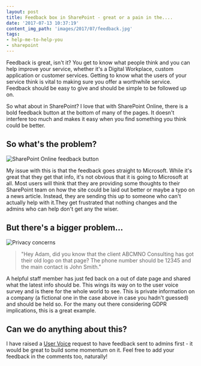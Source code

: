 ```yaml
---
layout: post
title: Feedback box in SharePoint - great or a pain in the....
date: '2017-07-13 10:37:19'
content_img_path: 'images/2017/07/feedback.jpg'
tags:
- help-me-to-help-you
- sharepoint
---
```


Feedback is great, isn't it? You get to know what people think and you can help improve your service, whether it's a Digital Workplace, custom application or customer services. Getting to know what the users of your service think is vital to making sure you offer a worthwhile service. Feedback should be easy to give and should be simple to be followed up on.

So what about in SharePoint? I love that with SharePoint Online, there is a bold feedback button at the bottom of many of the pages. It doesn't interfere too much and makes it easy when you find something you think could be better. 

## So what's the problem?

![SharePoint Online feedback button](/images/2017/07/SharePoint-feedback-and-mobile-app.JPG)

My issue with this is that the feedback goes straight to Microsoft. While it's great that they get that info, it's not obvious that it is going to Microsoft at all. Most users will think that they are providing some thoughts to their SharePoint team on how the site could be laid out better or maybe a typo on a news article. Instead, they are sending this up to someone who can't actually help with it.They get frustrated that nothing changes and the admins who can help don't get any the wiser.

## But there's a bigger problem...
![Privacy concerns](/images/2017/07/Gagged_by_Privacy.JPG)

> "Hey Adam, did you know that the client ABCMNO Consulting has got their old logo on that page? The phone number should be 12345 and the main contact is John Smith."

A helpful staff member has just fed back on a out of date page and shared what the latest info should be. This wings its way on to the user voice survey and is there for the whole world to see. This is private information on a company (a fictional one in the case above in case you hadn't guessed) and should be held so. For the many out there considering GDPR implications, this is a great example.

## Can we do anything about this?

I have raised a [User Voice](https://sharepoint.uservoice.com/forums/329214-sites-and-collaboration/suggestions/20072722-send-feedback-to-site-admins-first) request to have feedback sent to admins first - it would be great to build some momentum on it. Feel free to add your feedback in the comments too, naturally!

